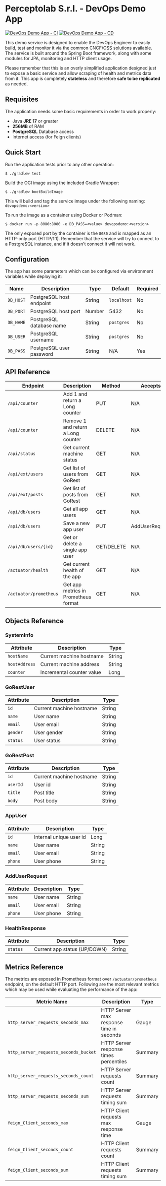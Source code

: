 # Perceptolab S.r.l. - DevOps Demo App

[![DevOps Demo App - CI](https://github.com/perceptolab/devops-demo-app/actions/workflows/integration.yml/badge.svg?branch=main)](https://github.com/perceptolab/devops-demo-app/actions/workflows/integration.yml)
[![DevOps Demo App - CD](https://github.com/perceptolab/devops-demo-app/actions/workflows/release.yml/badge.svg?branch=main)](https://github.com/perceptolab/devops-demo-app/actions/workflows/release.yml)

This demo service is designed to enable the DevOps Engineer to easily build, test and monitor it via the common CNCF/OSS
solutions available. The service is built around the Spring Boot framework, along with some modules for JPA, monitoring
and HTTP client usage.

Please remember that this is an overly simplified application designed just to expose a basic service and allow scraping
of health and metrics data from it. This app is completely **stateless** and therefore **safe to be replicated** as needed.

## Requisites
The application needs some basic requirements in order to work properly:
- Java **JRE 17** or greater
- **256MB** of RAM
- **PostgreSQL** Database access
- Internet access (for Feign clients)

## Quick Start
Run the application tests prior to any other operation:
```shell
$ ./gradlew test
```

Build the OCI image using the included Gradle Wrapper:
```shell
$ ./gradlew bootBuildImage
```
This will build and tag the service image under the following naming: `devopsdemo:<version>`

To run the image as a container using Docker or Podman:
```shell
$ docker run -p 8080:8080 -e DB_PASS=<value> devopsdemo:<version>
```
The only exposed port by the container is the `8080` and is mapped as an HTTP-only port (HTTP/1.1).
Remember that the service will try to connect to a PostgreSQL instance, and if it doesn't connect it will not work.

## Configuration
The app has some parameters which can be configured via environment variables while deploying it:

| Name      | Description              | Type   | Default     | Required |
|-----------|--------------------------|--------|-------------|----------|
| `DB_HOST` | PostgreSQL host endpoint | String | `localhost` | No       |
| `DB_PORT` | PostgreSQL host port     | Number | 5432        | No       |
| `DB_NAME` | PostgreSQL database name | String | `postgres`  | No       |
| `DB_USER` | PostgreSQL username      | String | `postgres`  | No       |
| `DB_PASS` | PostgreSQL user password | String | N/A         | Yes      |

## API Reference
| Endpoint               | Description                          | Method     | Accepts        | Type              |
|------------------------|--------------------------------------|------------|----------------|-------------------|
| `/api/counter`         | Add 1 and return a Long counter      | PUT        | N/A            | Long              |
| `/api/counter`         | Remove 1 and return a Long counter   | DELETE     | N/A            | Long              |
| `/api/status`          | Get current machine status           | GET        | N/A            | SystemInfo        |
| `/api/ext/users`       | Get list of users from GoRest        | GET        | N/A            | List(GoRestUser)  |
| `/api/ext/posts`       | Get list of posts from GoRest        | GET        | N/A            | List(GoRestPost)  |
| `/api/db/users`        | Get all app users                    | GET        | N/A            | List(AppUser)     |
| `/api/db/users`        | Save a new app user                  | PUT        | AddUserRequest | AppUser           |
| `/api/db/users/{id}`   | Get or delete a single app user      | GET/DELETE | N/A            | AppUser / None    |
| `/actuator/health`     | Get current health of the app        | GET        | N/A            | HealthResponse    |
| `/actuator/prometheus` | Get app metrics in Prometheus format | GET        | N/A            | Prometheus Format |

## Objects Reference
### SystemInfo
| Attribute     | Description               | Type   |
|---------------|---------------------------|--------|
| `hostName`    | Current machine hostname  | String |
| `hostAddress` | Current machine address   | String |
| `counter`     | Incremental counter value | Long   |

### GoRestUser
| Attribute | Description              | Type   |
|-----------|--------------------------|--------|
| `id`      | Current machine hostname | String |
| `name`    | User name                | String |
| `email`   | User email               | String |
| `gender`  | User gender              | String |
| `status`  | User status              | String |

### GoRestPost
| Attribute | Description              | Type   |
|-----------|--------------------------|--------|
| `id`      | Current machine hostname | String |
| `userId`  | User id                  | String |
| `title`   | Post title               | String |
| `body`    | Post body                | String |

### AppUser
| Attribute | Description             | Type   |
|-----------|-------------------------|--------|
| `id`      | Internal unique user id | Long   |
| `name`    | User name               | String |
| `email`   | User email              | String |
| `phone`   | User phone              | String |

### AddUserRequest
| Attribute | Description             | Type   |
|-----------|-------------------------|--------|
| `name`    | User name               | String |
| `email`   | User email              | String |
| `phone`   | User phone              | String |

### HealthResponse
| Attribute | Description                  | Type   |
|-----------|------------------------------|--------|
| `status`  | Current app status (UP/DOWN) | String |

## Metrics Reference
The metrics are exposed in Prometheus format over `/actuator/prometheus` endpoint, on the default HTTP port.
Following are the most relevant metrics which may be used while evaluating the performance of the app:

| Metric Name                           | Description                              | Type    |
|---------------------------------------|------------------------------------------|---------|
| `http_server_requests_seconds_max`    | HTTP Server max response time in seconds | Gauge   |
| `http_server_requests_seconds_bucket` | HTTP Server response times percentiles   | Summary |
| `http_server_requests_seconds_count`  | HTTP Server requests count               | Summary |
| `http_server_requests_seconds_sum`    | HTTP Server requests timing sum          | Summary |
| `feign_Client_seconds_max`            | HTTP Client requests max response time   | Gauge   |
| `feign_Client_seconds_count`          | HTTP Client requests count               | Summary |
| `feign_Client_seconds_sum`            | HTTP Client requests timing sum          | Summary |

